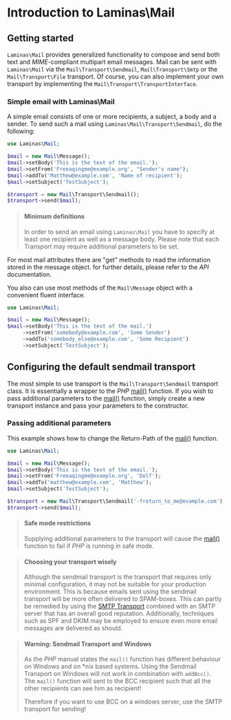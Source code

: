 # Introduction to Laminas\\Mail

## Getting started

`Laminas\Mail` provides generalized functionality to compose and send both text and *MIME*-compliant
multipart email messages. Mail can be sent with `Laminas\Mail` via the `Mail\Transport\Sendmail`,
`Mail\Transport\Smtp` or the `Mail\Transport\File` transport. Of course, you can also implement your
own transport by implementing the `Mail\Transport\TransportInterface`.

### Simple email with Laminas\\Mail

A simple email consists of one or more recipients, a subject, a body and a sender. To send such a
mail using `Laminas\Mail\Transport\Sendmail`, do the following:

```php
use Laminas\Mail;

$mail = new Mail\Message();
$mail->setBody('This is the text of the email.');
$mail->setFrom('Freeaqingme@example.org', "Sender's name");
$mail->addTo('Matthew@example.com', 'Name of recipient');
$mail->setSubject('TestSubject');

$transport = new Mail\Transport\Sendmail();
$transport->send($mail);
```

> #### Minimum definitions
>
> In order to send an email using `Laminas\Mail` you have to specify at least one
> recipient as well as a message body. Please note that each Transport may
> require additional parameters to be set.

For most mail attributes there are "get" methods to read the information stored in the message
object. for further details, please refer to the *API* documentation.

You also can use most methods of the `Mail\Message` object with a convenient fluent interface.

```php
use Laminas\Mail;

$mail = new Mail\Message();
$mail->setBody('This is the text of the mail.')
     ->setFrom('somebody@example.com', 'Some Sender')
     ->addTo('somebody_else@example.com', 'Some Recipient')
     ->setSubject('TestSubject');
```

## Configuring the default sendmail transport

The most simple to use transport is the `Mail\Transport\Sendmail` transport class. It is essentially
a wrapper to the *PHP* [mail()](http://php.net/mail) function. If you wish to pass additional
parameters to the [mail()](http://php.net/mail) function, simply create a new transport instance and
pass your parameters to the constructor.

### Passing additional parameters

This example shows how to change the Return-Path of the [mail()](http://php.net/mail) function.

```php
use Laminas\Mail;

$mail = new Mail\Message();
$mail->setBody('This is the text of the email.');
$mail->setFrom('Freeaqingme@example.org', 'Dolf');
$mail->addTo('matthew@example.com', 'Matthew');
$mail->setSubject('TestSubject');

$transport = new Mail\Transport\Sendmail('-freturn_to_me@example.com');
$transport->send($mail);
```

> #### Safe mode restrictions
>
> Supplying additional parameters to the transport will cause the
> [mail()](http://php.net/mail) function to fail if *PHP* is running in safe
> mode.

> #### Choosing your transport wisely
>
> Although the sendmail transport is the transport that requires only minimal
> configuration, it may not be suitable for your production environment. This is
> because emails sent using the sendmail transport will be more often delivered
> to SPAM-boxes. This can partly be remedied by using the [SMTP
> Transport](laminas.mail.transport.quick-start.smtp-usage.md) combined with an
> SMTP server that has an overall good reputation. Additionally, techniques such
> as SPF and DKIM may be employed to ensure even more email messages are
> delivered as should.

> #### Warning: Sendmail Transport and Windows
>
> As the *PHP* manual states the `mail()` function has different behaviour on
> Windows and on \*nix based systems. Using the Sendmail Transport on Windows
> will not work in combination with `addBcc()`.  The `mail()` function will sent
> to the BCC recipient such that all the other recipients can see him as
> recipient!
>
> Therefore if you want to use BCC on a windows server, use the SMTP transport
> for sending!
